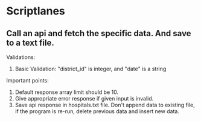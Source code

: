 # Scriptlanes

## Call an api and fetch the specific data. And save to a text file.


Validations:
1. Basic Validation: "district_id" is integer, and "date" is a string

Important points: 
1. Default response array limit should be 10.
2. Give appropriate error response if given input is invalid.
3. Save api response in hospitals.txt file. Don't append data to existing file, if the program is re-run, delete previous data and insert new data.

